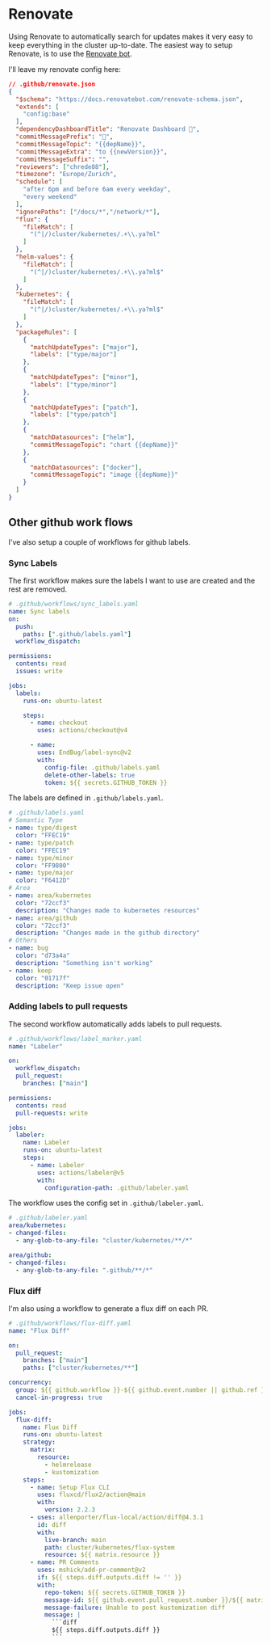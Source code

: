 # Renovate

Using Renovate to automatically search for updates makes it very easy to keep everything in the cluster up-to-date. The easiest way to setup Renovate, is to use the [Renovate bot](https://github.com/renovatebot/renovate).

I'll leave my renovate config here:

```json
// .github/renovate.json
{
  "$schema": "https://docs.renovatebot.com/renovate-schema.json",
  "extends": [
    "config:base"
  ],
  "dependencyDashboardTitle": "Renovate Dashboard 🤖",
  "commitMessagePrefix": "🤖",
  "commitMessageTopic": "{{depName}}",
  "commitMessageExtra": "to {{newVersion}}",
  "commitMessageSuffix": "",
  "reviewers": ["chrede88"],
  "timezone": "Europe/Zurich",
  "schedule": [
    "after 6pm and before 6am every weekday",
    "every weekend"
  ],
  "ignorePaths": ["/docs/*","/network/*"],
  "flux": {
    "fileMatch": [
      "(^|/)cluster/kubernetes/.+\\.ya?ml"
    ]
  },
  "helm-values": {
    "fileMatch": [
      "(^|/)cluster/kubernetes/.+\\.ya?ml$"
    ]
  },
  "kubernetes": {
    "fileMatch": [
      "(^|/)cluster/kubernetes/.+\\.ya?ml$"
    ]
  },
  "packageRules": [
    {
      "matchUpdateTypes": ["major"],
      "labels": ["type/major"]
    },
    {
      "matchUpdateTypes": ["minor"],
      "labels": ["type/minor"]
    },
    {
      "matchUpdateTypes": ["patch"],
      "labels": ["type/patch"]
    },
    {
      "matchDatasources": ["helm"],
      "commitMessageTopic": "chart {{depName}}"
    },
    {
      "matchDatasources": ["docker"],
      "commitMessageTopic": "image {{depName}}"
    }
  ]
}
```

## Other github work flows
I've also setup a couple of workflows for github labels.

### Sync Labels
The first workflow makes sure the labels I want to use are created and the rest are removed.

```yaml
# .github/workflows/sync_labels.yaml
name: Sync labels
on:
  push:
    paths: [".github/labels.yaml"]
  workflow_dispatch:

permissions:
  contents: read
  issues: write

jobs:
  labels:
    runs-on: ubuntu-latest

    steps:
      - name: checkout
        uses: actions/checkout@v4

      - name: 
        uses: EndBug/label-sync@v2
        with:
          config-file: .github/labels.yaml
          delete-other-labels: true
          token: ${{ secrets.GITHUB_TOKEN }}
```
The labels are defined in `.github/labels.yaml`.

```yaml
# .github/labels.yaml
# Semantic Type
- name: type/digest
  color: "FFEC19"
- name: type/patch
  color: "FFEC19"
- name: type/minor
  color: "FF9800"
- name: type/major
  color: "F6412D"
# Area
- name: area/kubernetes
  color: "72ccf3"
  description: "Changes made to kubernetes resources"
- name: area/github
  color: "72ccf3"
  description: "Changes made in the github directory"
# Others
- name: bug
  color: "d73a4a"
  description: "Something isn't working"
- name: keep
  color: "01717f"
  description: "Keep issue open"
```

### Adding labels to pull requests
The second workflow automatically adds labels to pull requests.

```yaml
# .github/workflows/label_marker.yaml
name: "Labeler"

on:
  workflow_dispatch:
  pull_request:
    branches: ["main"]

permissions:
  contents: read
  pull-requests: write

jobs:
  labeler:
    name: Labeler
    runs-on: ubuntu-latest
    steps:
      - name: Labeler
        uses: actions/labeler@v5
        with:
          configuration-path: .github/labeler.yaml
```

The workflow uses the config set in `.github/labeler.yaml`.

```yaml
# .github/labeler.yaml
area/kubernetes:
- changed-files:
  - any-glob-to-any-file: "cluster/kubernetes/**/*"

area/github:
- changed-files:
  - any-glob-to-any-file: ".github/**/*"
```

### Flux diff
I'm also using a workflow to generate a flux diff on each PR.

````yaml
# .github/workflows/flux-diff.yaml
name: "Flux Diff"

on:
  pull_request:
    branches: ["main"]
    paths: ["cluster/kubernetes/**"]

concurrency:
  group: ${{ github.workflow }}-${{ github.event.number || github.ref }}
  cancel-in-progress: true

jobs:
  flux-diff:
    name: Flux Diff
    runs-on: ubuntu-latest
    strategy:
      matrix:
        resource:
          - helmrelease
          - kustomization
    steps:
      - name: Setup Flux CLI
        uses: fluxcd/flux2/action@main
        with:
          version: 2.2.3
      - uses: allenporter/flux-local/action/diff@4.3.1
        id: diff
        with:
          live-branch: main
          path: cluster/kubernetes/flux-system
          resource: ${{ matrix.resource }}
      - name: PR Comments
        uses: mshick/add-pr-comment@v2
        if: ${{ steps.diff.outputs.diff != '' }}
        with:
          repo-token: ${{ secrets.GITHUB_TOKEN }}
          message-id: ${{ github.event.pull_request.number }}/${{ matrix.resource }}
          message-failure: Unable to post kustomization diff
          message: |
            ```diff
            ${{ steps.diff.outputs.diff }}
            ```
````